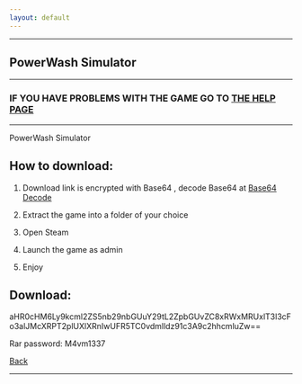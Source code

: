 ```yaml
---
layout: default
---
```


* * *

## PowerWash Simulator

* * *

### IF YOU HAVE PROBLEMS WITH THE GAME GO TO [THE HELP PAGE](/games/help.md)

* * *

PowerWash Simulator

## How to download:

1. Download link is encrypted with Base64 , decode Base64 at [Base64 Decode](../b64/base64.html)

2. Extract the game into a folder of your choice

3. Open Steam

4. Launch the game as admin

5. Enjoy

## Download:

aHR0cHM6Ly9kcml2ZS5nb29nbGUuY29tL2ZpbGUvZC8xRWxMRUxlT3l3cFo3alJMcXRPT2plUXlXRnIwUFR5TC0vdmlldz91c3A9c2hhcmluZw==

Rar password: M4vm1337

[Back](https://m4vmcvrk.github.io/)

* * *